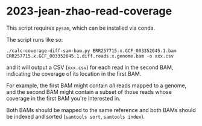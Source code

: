# 2023-jean-zhao-read-coverage

This script requires `pysam`, which can be installed via conda.

The script runs like so:
```
./calc-coverage-diff-sam-bam.py ERR257715.x.GCF_003352045.1.bam ERR257715.x.GCF_003352045.1.diff.reads.x.genome.bam -o xxx.csv
```
and it will output a CSV (`xxx.csv`) for each read in the second BAM,
indicating the coverage of its location in the first BAM.

For example, the first BAM might contain _all_ reads mapped to a
genome, and the second BAM might contain a subset of those reads
whose coverage in the first BAM you're interested in.

Both BAMs should be mapped to the same reference and both BAMs should
be indexed and sorted (`samtools sort`, `samtools index`).
